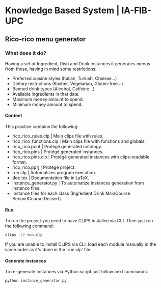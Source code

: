 # Knowledge Based System | IA-FIB-UPC
## Rico-rico menu generator

### What does it do?
Having a set of Ingredient, Dish and Drink instances it generates menus from those, having in mind some restrictions:

 * Preferred cuisine styles (Italian, Turkish, Chinese...)
 * Dietary restrictions (Kosher, Vegetarian, Gluten-free...)
 * Banned drink types (Alcohol, Caffeine...)
 * Available ingredients in that date.
 * Maximum money amount to spend.
 * Minimum money amount to spend.

#### Content
This practice contains the following:

 * rico_rico_rules.clp | Main clips file with rules.
 * rico_rico_functions.clp | Main clips file with functions and globals.
 * rico_rico.pont | Protégé generated ontology.
 * rico_rico.pins | Protégé generated instances.
 * rico_rico.pins.clp | Protégé generated instances with clips-readable format.
 * rico_rico.pprj | Protégé project.
 * run.clp | Automatizes program execution.
 * doc.tex | Documentation file in LaTeX.
 * instance_generator.py | To automatize instances generation from instance files.
 * Instance files for each class (Ingredient Drink MainCourse SecondCourse Dessert).

#### Run
To run the project you need to have CLIPS installed via CLI. Then just run the following command:

```bash
clips -f2 run.clp
```
If you are unable to install CLIPS via CLI, load each module manually in the same order as it's done in the 'run.clp' file.

#### Generate instances
To re-generate instances via Python script just follow next commands:

```bash
python instance_generator.py
```
